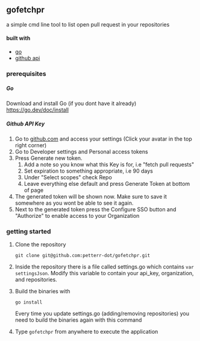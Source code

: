 ## gofetchpr 

a simple cmd line tool to list open pull request in your repositories

#### built with 

- [go](https://go.dev/)
- [github api](https://docs.github.com/en/rest)

### prerequisites

##### Go

Download and install Go (if you dont have it already) https://go.dev/doc/install



##### Github API Key

1. Go to [github.com](https://github.com) and access your settings (Click your avatar in the top right corner)
2. Go to Developer settings and Personal access tokens
3. Press Generate new token. 
   1.  Add a note so you know what this Key is for, i.e "fetch pull requests"
   2.  Set expiration to something appropriate, i.e 90 days
   3. Under "Select scopes" check Repo
   4. Leave everything else default and press Generate Token at bottom of page
4. The generated token will be shown now. Make sure to save it somewhere as you wont be able to see it again. 
5. Next to the generated token press the Configure SSO button and "Authorize" to enable access to your Organization



### getting started 

1. Clone the repository 

   ```
   git clone git@github.com:petterr-dot/gofetchpr.git
   ```

2. Inside the repository there is a file called settings.go which contains `var settingsJson`. Modify this variable to contain your api_key, organization, and repositories.

2. Build the binaries with

   ```
   go install
   ```
   Every time you update settings.go (adding/removing repositories) you need to build the binaries again with this command



3. Type `gofetchpr` from anywhere to execute the application

​		




 

